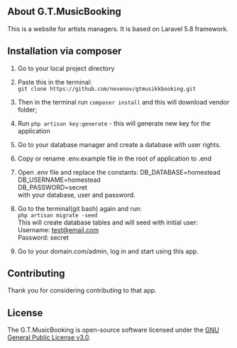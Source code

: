 ## About G.T.MusicBooking

This is a website for artists managers. It is based on Laravel 5.8 framework.

## Installation via composer

1. Go to your local project directory

2. Paste this in the terminal:  
```git clone https://github.com/nevenov/gtmusikkbooking.git```

3. Then in the terminal run ```composer install``` and this will download vendor folder;

4. Run ```php artisan key:generate``` - this will generate new key for the application

5. Go to your database manager and create a database with user rights.

6. Copy or rename .env.example file in the root of application to .end

7. Open .env file and replace the constants:
DB_DATABASE=homestead  
DB_USERNAME=homestead  
DB_PASSWORD=secret  
with your database, user and password.

8. Go to the terminal(git bash) again and run:  
```php artisan migrate -seed```  
This will create database tables and will seed with initial user:  
Username: test@email.com  
Password: secret  

9. Go to your domain.com/admin, log in and start using this app. 



## Contributing

Thank you for considering contributing to that app.

## License

The G.T.MusicBooking is open-source software licensed under the [GNU General Public License v3.0](https://opensource.org/licenses/GPL-3.0).
